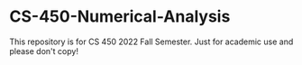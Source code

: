 # CS-450-Numerical-Analysis
This repository is for CS 450 2022 Fall Semester. Just for academic use and please don't copy!
